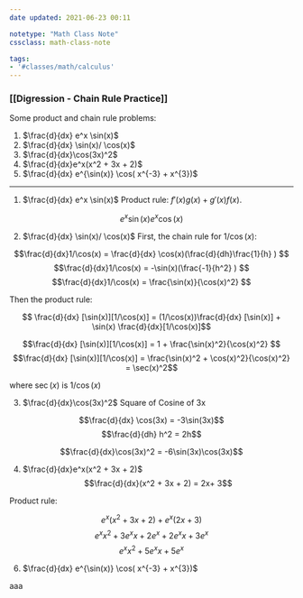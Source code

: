 ```yaml
---
date updated: 2021-06-23 00:11

notetype: "Math Class Note"
cssclass: math-class-note

tags: 
- '#classes/math/calculus'
---
```


### [[Digression - Chain Rule Practice]]


Some product and chain rule problems:

1. $\frac{d}{dx} e^x \sin(x)$
2. $\frac{d}{dx} \sin(x)/ \cos(x)$
3.  $\frac{d}{dx}\cos(3x)^2$
4.   $\frac{d}{dx}e^x(x^2 + 3x + 2)$
5.    $\frac{d}{dx} e^{\sin(x)} \cos( x^{-3} + x^{3})$

---
1. $\frac{d}{dx} e^x \sin(x)$
  Product rule: $f'(x)g(x) + g'(x)f(x)$. 
 
$$e^x\sin(x) e^x\cos(x)$$

2. $\frac{d}{dx} \sin(x)/ \cos(x)$
First, the chain rule for $1/\cos(x)$:

$$\frac{d}{dx}1/\cos(x) = \frac{d}{dx} \cos(x)(\frac{d}{dh}\frac{1}{h} ) $$
$$\frac{d}{dx}1/\cos(x) = -\sin(x)(\frac{-1}{h^2} ) $$
$$\frac{d}{dx}1/\cos(x) = \frac{\sin(x)}{\cos(x)^2} $$

Then the product rule:

$$ \frac{d}{dx} [\sin(x)][1/\cos(x)] = (1/\cos(x))\frac{d}{dx} [\sin(x)] + \sin(x) \frac{d}{dx}[1/\cos(x)]$$

$$\frac{d}{dx} [\sin(x)][1/\cos(x)]  = 1 + \frac{\sin(x)^2}{\cos(x)^2} $$
$$\frac{d}{dx} [\sin(x)][1/\cos(x)]  = \frac{\sin(x)^2 + \cos(x)^2}{\cos(x)^2} = \sec(x)^2$$

where $\sec(x)$ is $1/\cos(x)$

3.  $\frac{d}{dx}\cos(3x)^2$
Square of Cosine of 3x

$$\frac{d}{dx} \cos(3x) = -3\sin(3x)$$
$$\frac{d}{dh} h^2 = 2h$$

$$\frac{d}{dx}\cos(3x)^2 = -6\sin(3x)\cos(3x)$$
 
4.   $\frac{d}{dx}e^x(x^2 + 3x + 2)$
$$\frac{d}{dx}(x^2 + 3x + 2) = 2x+ 3$$

Product rule: 

$$ e^x(x^2 + 3x + 2) + e^x(2x+ 3)$$
$$ e^xx^2 + 3e^xx + 2e^x + 2e^xx+ 3e^x$$
$$ e^xx^2 + 5e^xx + 5e^x $$

6.    $\frac{d}{dx} e^{\sin(x)} \cos( x^{-3} + x^{3})$

aaa